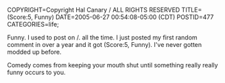 COPYRIGHT=Copyright Hal Canary / ALL RIGHTS RESERVED
TITLE=(Score:5, Funny)
DATE=2005-06-27 00:54:08-05:00 (CDT)
POSTID=477
CATEGORIES=life;

Funny. I used to post on /. all the time. I just posted my first random comment in over a year and it got (Score:5, Funny). I've never gotten modded up before.

Comedy comes from keeping your mouth shut until something really really funny occurs to you.
